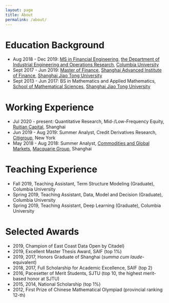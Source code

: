 ```yaml
---
layout: page
title: About
permalink: /about/
---
```


# Education Background
- Aug 2018 - Dec 2019: [MS in Financial Engineering](https://msfe.ieor.columbia.edu/), [the Department of Industrial Engineering and Operations Research](https://www.ieor.columbia.edu/), [Columbia University](https://www.columbia.edu/)
- Sept 2017 - Jun 2019: [Master of Finance](https://en.saif.sjtu.edu.cn/mf/program-introduction), [Shanghai Advanced Institute of Finance](https://en.saif.sjtu.edu.cn/), [Shanghai Jiao Tong University](https://en.sjtu.edu.cn/)
- Sept 2013 - Jun 2017: BS in Mathematics and Applied Mathematics, [School of Mathematical Sciences](https://math.sjtu.edu.cn/Default/index), [Shanghai Jiao Tong University](https://en.sjtu.edu.cn/)

# Working Experience
- Jul 2020 - present: Quantitative Research, Mid-/Low-Frequency Equity, [Ruitian Capital](https://www.ruitiancapital.com/), Shanghai
- Jun 2019 - Aug 2019: Summer Analyst, Credit Derivatives Research, [Citigroup](https://www.citigroup.com/citi/), New York
- May 2018 - Aug 2018: Summer Analyst, [Commodities and Global Markets](https://www.macquarie.com/au/en/about/company/commodities-and-global-markets.html), [Macquarie Group](https://www.macquarie.com/au/en.html), Shanghai

# Teaching Experience
- Fall 2019, Teaching Assistant, Term Structure Modeling (Graduate), Columbia University
- Spring 2019, Teaching Assistant, Data, Model and Decision (Graduate), Columbia University
- Spring 2019, Teaching Assistant, Deep Learning (Graduate), Columbia University

# Selected Awards
- 2019, Champion of East Coast Data Open by Citadel)
- 2019, Excellent Master Thesis Award, SAIF (top 1%)
- 2019, 2017, Honors Graduate of Shanghai (*summa cum laude*-equivalent)
- 2018, 2017, Full Scholarship for Academic Excellence, SAIF (top 2)
- 2016, Pacesetter of Merit Students, SJTU (top 10, the highest merit-based honor at SJTU)
- 2015, 2014, National Scholarship (top 1%)
- 2012, First Prize of Chinese Mathematical Olympiad (provincial ranking 12-th)